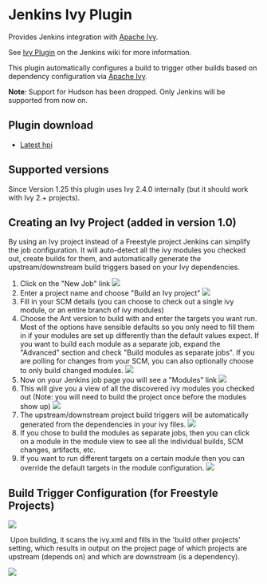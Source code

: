 # Jenkins Ivy Plugin

Provides Jenkins integration with [Apache Ivy](http://ant.apache.org/ivy/).

See [Ivy Plugin](http://wiki.jenkins-ci.org/display/JENKINS/Ivy+Plugin) on the Jenkins wiki for more
information.

This plugin automatically configures a build to trigger other builds
based on dependency configuration via [Apache
Ivy](http://ant.apache.org/ivy).

**Note**: Support for Hudson has been dropped.  Only Jenkins will be supported from now on.

## Plugin download

- [Latest hpi](http://updates.jenkins-ci.org/latest/ivy.hpi)

## Supported versions

Since Version 1.25 this plugin uses Ivy 2.4.0 internally (but it should
work with Ivy 2.+ projects).

## Creating an Ivy Project (added in version 1.0)

By using an Ivy project instead of a Freestyle project Jenkins can
simplify the job configuration. It will auto-detect all the ivy modules
you checked out, create builds for them, and automatically generate the
upstream/downstream build triggers based on your Ivy dependencies.

1.  Click on the "New Job" link
    ![](https://wiki.jenkins.io/download/attachments/26574871/new-job.png?version=1&modificationDate=1266434046000&api=v2)
2.  Enter a project name and choose "Build an Ivy project"
    ![](https://wiki.jenkins.io/download/attachments/26574871/new-ivy-project.png?version=1&modificationDate=1266434112000&api=v2)
3.  Fill in your SCM details (you can choose to check out a single ivy
    module, or an entire branch of ivy modules)
4.  Choose the Ant version to build with and enter the targets you want
    run. Most of the options have sensible defaults so you only need to
    fill them in if your modules are set up differently than the default
    values expect. If you want to build each module as a separate job,
    expand the "Advanced" section and check "Build modules as separate
    jobs". If you are polling for changes from your SCM, you can also
    optionally choose to only build changed modules.
    ![](https://wiki.jenkins.io/download/attachments/26574871/ivy-project-configuration.png?version=2&modificationDate=1280354523000&api=v2)
5.  Now on your Jenkins job page you will see a "Modules" link
    ![](https://wiki.jenkins.io/download/attachments/26574871/modules.png?version=1&modificationDate=1266434838000&api=v2)
6.  This will give you a view of all the discovered ivy modules you
    checked out (Note: you will need to build the project once before
    the modules show up)
    ![](https://wiki.jenkins.io/download/attachments/26574871/modules-view.png?version=1&modificationDate=1266434913000&api=v2)
7.  The upstream/downstream project build triggers will be automatically
    generated from the dependencies in your ivy files.
    ![](https://wiki.jenkins.io/download/attachments/26574871/upstream-downstream.png?version=1&modificationDate=1266435212000&api=v2)
8.  If you chose to build the modules as separate jobs, then you can
    click on a module in the module view to see all the individual
    builds, SCM changes, artifacts, etc.
9.  If you want to run different targets on a certain module then you
    can override the default targets in the module configuration.
    ![](https://wiki.jenkins.io/download/attachments/26574871/ivy-module-configuration.png?version=1&modificationDate=1266435271000&api=v2)

## Build Trigger Configuration (for Freestyle Projects)

![](https://wiki.jenkins.io/download/attachments/26574871/hudson_ivy_build_trigger.png?version=2&modificationDate=1268837194000&api=v2)

 Upon building, it scans the ivy.xml and fills in the 'build other
projects' setting, which results in output on the project page of which
projects are upstream (depends on) and which are downstream (is a
dependency).

![](https://wiki.jenkins.io/download/attachments/26574871/hudson_ivy_-_project_associations.png?version=1&modificationDate=1211130358000&api=v2)
